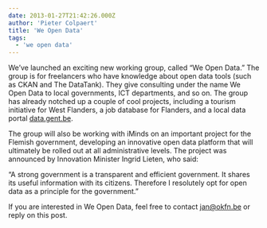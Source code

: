 ```yaml
---
date: 2013-01-27T21:42:26.000Z
author: 'Pieter Colpaert'
title: 'We Open Data'
tags:
  - 'we open data'
---
```


We’ve launched an exciting new working group, called “We Open Data.” The group is for freelancers who have knowledge about open data tools (such as CKAN and The DataTank). They give consulting under the name We Open Data to local governments, ICT departments, and so on. The group has already notched up a couple of cool projects, including a tourism initiative for West Flanders, a job database for Flanders, and a local data portal [data.gent.be](http://data.gent.be/).

The group will also be working with iMinds on an important project for the Flemish government, developing an innovative open data platform that will ultimately be rolled out at all administrative levels. The project was announced by Innovation Minister Ingrid Lieten, who said:

“A strong government is a transparent and efficient government. It shares its useful information with its citizens. Therefore I resolutely opt for open data as a principle for the government.”

If you are interested in We Open Data, feel free to contact jan@okfn.be or reply on this post.

